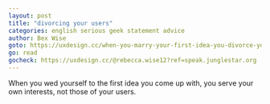 ```yaml
---
layout: post
title: "divorcing your users"
categories: english serious geek statement advice
author: Bex Wise
goto: https://uxdesign.cc/when-you-marry-your-first-idea-you-divorce-your-user-fd4d90f9f92f?ref=speak.junglestar.org
go: read
gocheck: https://uxdesign.cc/@rebecca.wise12?ref=speak.junglestar.org
---
```

When you wed yourself to the first idea you come up with, you serve your own interests, not those of your users.
